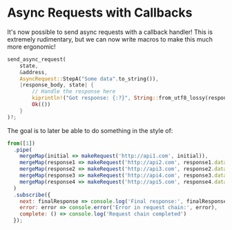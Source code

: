 # Async Requests with Callbacks

It's now possible to send async requests with a callback handler! This is extremely rudimentary, but we can now write macros to make this much more ergonomic!

```rust
send_async_request(
    state,
    &address,
    AsyncRequest::StepA("Some data".to_string()),
    |response_body, state| {
        // Handle the response here
        kiprintln!("Got response: {:?}", String::from_utf8_lossy(response_body));
        Ok(())
    }
)?;
```

The goal is to later be able to do something in the style of:

```js
from([1]) 
  .pipe(
    mergeMap(initial => makeRequest('http://api1.com', initial)),
    mergeMap(response1 => makeRequest('http://api2.com', response1.data)),
    mergeMap(response2 => makeRequest('http://api3.com', response2.data)),
    mergeMap(response3 => makeRequest('http://api4.com', response3.data)),
    mergeMap(response4 => makeRequest('http://api5.com', response4.data))
  )
  .subscribe({
    next: finalResponse => console.log('Final response:', finalResponse.data),
    error: error => console.error('Error in request chain:', error),
    complete: () => console.log('Request chain completed')
  });
```
